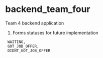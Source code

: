 # backend_team_four
Team 4 backend application

   1. Forms statuses for future implementation

     WAITING,
     GOT_JOB_OFFER,
     DIDNT_GOT_JOB_OFFER
